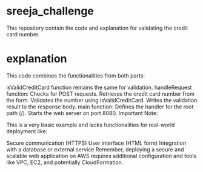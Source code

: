 # sreeja_challenge
This repository contain the code and explanation for validating the credit card number.

# explanation
This code combines the functionalities from both parts:

isValidCreditCard function remains the same for validation.
handleRequest function:
Checks for POST requests.
Retrieves the credit card number from the form.
Validates the number using isValidCreditCard.
Writes the validation result to the response body.
main function:
Defines the handler for the root path (/).
Starts the web server on port 8080.
Important Note:

This is a very basic example and lacks functionalities for real-world deployment like:

Secure communication (HTTPS)
User interface (HTML form)
Integration with a database or external service
Remember, deploying a secure and scalable web application on AWS requires additional configuration and tools like VPC, EC2, and potentially CloudFormation.
